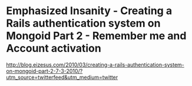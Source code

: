 <!--
id: 436903455
link: http://kevinisom.info/post/436903455/emphasized-insanity-creating-a-rails-authentication
slug: emphasized-insanity-creating-a-rails-authentication
date: Wed Mar 10 2010 03:38:40 GMT+1300 (NZDT)
raw: {"blog_name":"kevinisom","id":436903455,"post_url":"http://kevinisom.info/post/436903455/emphasized-insanity-creating-a-rails-authentication","slug":"emphasized-insanity-creating-a-rails-authentication","type":"link","date":"2010-03-09 14:38:40 GMT","timestamp":1268145520,"state":"published","format":"html","reblog_key":"nAoGCZZt","tags":[],"short_url":"http://tmblr.co/Zw68YyQ2fuV","highlighted":[],"feed_item":"http://blog.eizesus.com/2010/03/creating-a-rails-authentication-system-on-mongoid-part-2-7-3-2010/?utm_source=twitterfeed&utm_medium=twitter","from_feed_id":"650234","note_count":0,"title":"Emphasized Insanity - Creating a Rails authentication system on Mongoid Part 2 - Remember me and Account activation","url":"http://blog.eizesus.com/2010/03/creating-a-rails-authentication-system-on-mongoid-part-2-7-3-2010/?utm_source=twitterfeed&utm_medium=twitter","description":""}
publish: 2010-03-010
tags: 
title: Emphasized Insanity - Creating a Rails authentication system on Mongoid Part 2 - Remember me and Account activation
-->


Emphasized Insanity - Creating a Rails authentication system on Mongoid Part 2 - Remember me and Account activation
===================================================================================================================

<http://blog.eizesus.com/2010/03/creating-a-rails-authentication-system-on-mongoid-part-2-7-3-2010/?utm_source=twitterfeed&utm_medium=twitter>

